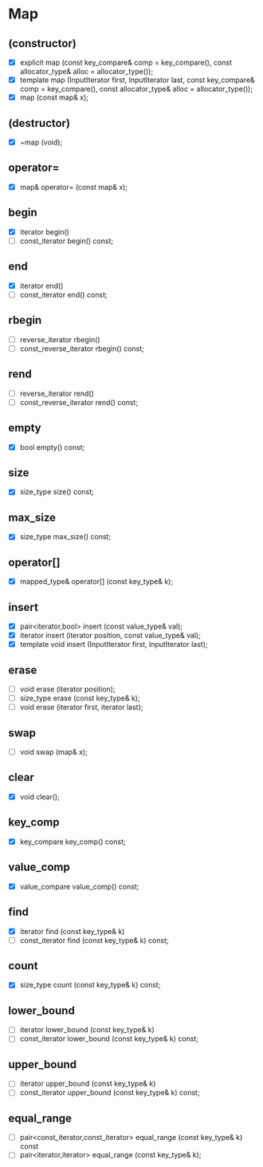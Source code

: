 # Map
## (constructor)
- [x] explicit map (const key_compare& comp = key_compare(), const allocator_type& alloc = allocator_type());
- [x] template <class InputIterator> map (InputIterator first, InputIterator last, const key_compare& comp = key_compare(), const allocator_type& alloc = allocator_type());
- [x] map (const map& x);
## (destructor)
- [x] ~map (void);
## operator=
- [x] map& operator= (const map& x);
## begin
- [x] iterator begin()
- [ ] const_iterator begin() const;
## end
- [x] iterator end()
- [ ] const_iterator end() const;
## rbegin
- [ ] reverse_iterator rbegin()
- [ ] const_reverse_iterator rbegin() const;
## rend
- [ ] reverse_iterator rend()
- [ ] const_reverse_iterator rend() const;
## empty
- [x] bool empty() const;
## size
- [x] size_type size() const;
## max_size
- [x] size_type max_size() const;
## operator[]
- [x] mapped_type& operator[] (const key_type& k);
## insert
- [x] pair<iterator,bool> insert (const value_type& val);
- [x] iterator insert (iterator position, const value_type& val);
- [x] template <class InputIterator> void insert (InputIterator first, InputIterator last);
## erase
- [ ] void erase (iterator position);
- [ ] size_type erase (const key_type& k);
- [ ] void erase (iterator first, iterator last);
## swap
- [ ] void swap (map& x);
## clear
- [x] void clear();
## key_comp
- [x] key_compare key_comp() const;
## value_comp
- [x] value_compare value_comp() const;
## find
- [x] iterator find (const key_type& k)
- [ ] const_iterator find (const key_type& k) const;
## count
- [x] size_type count (const key_type& k) const;
## lower_bound
- [ ] iterator lower_bound (const key_type& k)
- [ ] const_iterator lower_bound (const key_type& k) const;
## upper_bound
- [ ] iterator upper_bound (const key_type& k)
- [ ] const_iterator upper_bound (const key_type& k) const;
## equal_range
- [ ] pair<const_iterator,const_iterator> equal_range (const key_type& k) const
- [ ] pair<iterator,iterator> equal_range (const key_type& k);

